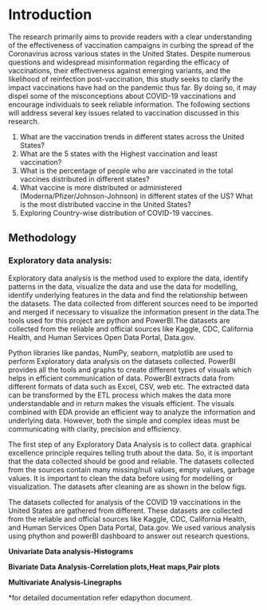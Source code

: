 # Introduction

The research primarily aims to provide readers with a clear understanding of the effectiveness of vaccination campaigns in curbing the spread of the Coronavirus across various states in the United States. Despite numerous questions and widespread misinformation regarding the efficacy of vaccinations, their effectiveness against emerging variants, and the likelihood of reinfection post-vaccination, this study seeks to clarify the impact vaccinations have had on the pandemic thus far. By doing so, it may dispel some of the misconceptions about COVID-19 vaccinations and encourage individuals to seek reliable information. The following sections will address several key issues related to vaccination discussed in this research.
1. What are the vaccination trends in different states across the United States?
2. What are the 5 states with the Highest vaccination and least vaccination?
3. What is the percentage of people who are vaccinated in the total vaccines distributed in
different states?
4. What vaccine is more distributed or administered (Moderna/Pfizer/Johnson-Johnson) in
different states of the US? What is the most distributed vaccine in the United States?
5. Exploring Country-wise distribution of COVID-19 vaccines.


## Methodology
### Exploratory data analysis:

Exploratory data analysis is the method used to explore the data, identify patterns in the data, visualize the data and use the data for modelling, identify underlying features in the data and find the relationship between the datasets. The data collected from different sources need to be imported and merged if necessary to visualize the information present in the data.The tools used for this project are python and PowerBI.The datasets are collected from the reliable and official sources like Kaggle, CDC, California Health, and Human Services Open Data Portal, Data.gov.

Python libraries like pandas, NumPy, seaborn, matplotlib are used to perform Exploratory data analysis on the datasets collected. PowerBI provides all the tools and graphs to create different types of visuals which helps in efficient communication of data. PowerBI extracts data from different formats of data such as Excel, CSV, web etc. The extracted data can be transformed by the ETL process which makes the data more understandable and in return makes the visuals efficient. The visuals combined with EDA provide an efficient way to analyze the information and underlying data. However, both the simple and complex ideas must be communicating with clarity, precision and efficiency.

The first step of any Exploratory Data Analysis is to collect data. graphical excellence principle requires telling truth about the data. So, it is important that the data collected should be good and reliable. The datasets collected from the sources contain many missing/null values, empty values, garbage values. It is important to clean the data before using for modelling or visualization. The datasets after cleaning are as shown in the below figs.

The datasets collected for analysis of the COVID 19 vaccinations in the United States are gathered from different. These datasets are collected from the reliable and official sources like Kaggle, CDC, California Health, and Human Services Open Data Portal, Data.gov. We used various analysis using phython and powerBI dashboard to answer out research questions.

**Univariate Data analysis-Histograms**

**Bivariate Data Analysis-Correlation plots,Heat maps,Pair plots**

**Multivariate Analysis-Linegraphs**


*for detailed documentation refer edapython document.



   


          





















